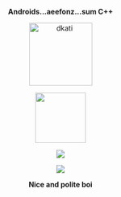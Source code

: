 <p align="center"><strong>Androids...aeefonz...sum C++</strong></p>
<p align="center"><img width="125" src="https://komarev.com/ghpvc/?username=dkati&style=flat-square" alt="dkati"></p>
<p align="center"><img width="100" src="https://user-images.githubusercontent.com/46964018/92511405-a5d08d80-f1e3-11ea-8883-7f063030787a.gif"></p>
<p align="center"><a href="https://github.com/dkati"><img src="https://github-readme-stats.vercel.app/api?username=dkati&show_icons=true&theme=dark"></a></p>
<p align="center"><a href="https://github.com/dkati"><img src="https://github-readme-stats.vercel.app/api/top-langs/?username=dkati&theme=dark&layout=compact"></a></p>
<p align="center"><strong>Nice and polite boi<strong></p>
